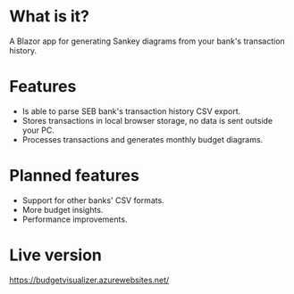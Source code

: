 # What is it?
A Blazor app for generating Sankey diagrams from your bank's transaction history.

# Features
- Is able to parse SEB bank's transaction history CSV export.
- Stores transactions in local browser storage, no data is sent outside your PC.
- Processes transactions and generates monthly budget diagrams.

# Planned features
- Support for other banks' CSV formats.
- More budget insights.
- Performance improvements.

# Live version
https://budgetvisualizer.azurewebsites.net/
